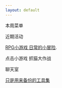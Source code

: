 ```yaml
---
layout: default
---
```


本周菜单

近期活动

[RPG小游戏 日常的小冒险](http://butian.cafe/miracle-in-everyday-life/).

点击小游戏 抓猫大作战

聊天室

[只是用来备份的工具集](./toolslist.html)

